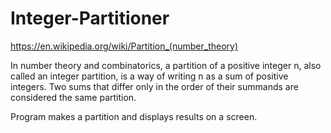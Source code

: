# Integer-Partitioner
https://en.wikipedia.org/wiki/Partition_(number_theory)

In number theory and combinatorics, a partition of a positive integer n, also called an integer partition, is a way of writing n as a sum of positive integers.
Two sums that differ only in the order of their summands are considered the same partition.

Program makes a partition and displays results on a screen.
